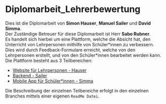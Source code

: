 # Diplomarbeit_Lehrerbewertung

Dies ist die Diplomarbeit von **Simon Hauser**, **Manuel Sailer** und **David Simma**.  
Der Zuständige Betreuer für diese Diplomarbeit ist Herr **Sabo Rubner**.  
Es handelt sich hierbei um eine Plattform, welche die Absicht hat, den Unterricht von Lehrpersonen mithilfe von Schüler\*innen zu verbessern. Dies wird durch Feedback-Formulare erreicht, welche von den Lehrpersonen erstellt, und von den Schüler\*innen bearbeitet werden kann.  
Die Plattform besteht aus 3 Teilbereichen:
 - [Website für Lehrpersonen - Hauser](https://github.com/DavidSimma/Diplomarbeit_Lehrerbewertung/tree/Website)
 - [Backend - Sailer](https://github.com/DavidSimma/Diplomarbeit_Lehrerbewertung/tree/Backend)
 - [Mobile App für Schüler\*innen - Simma](https://github.com/DavidSimma/Diplomarbeit_Lehrerbewertung/tree/Mobile-App)

Die Beschreibung der einzelnen Teilbereiche erfolgt in den einzelnen Branches mittels einer eigenen `ReadMe Datei`.
